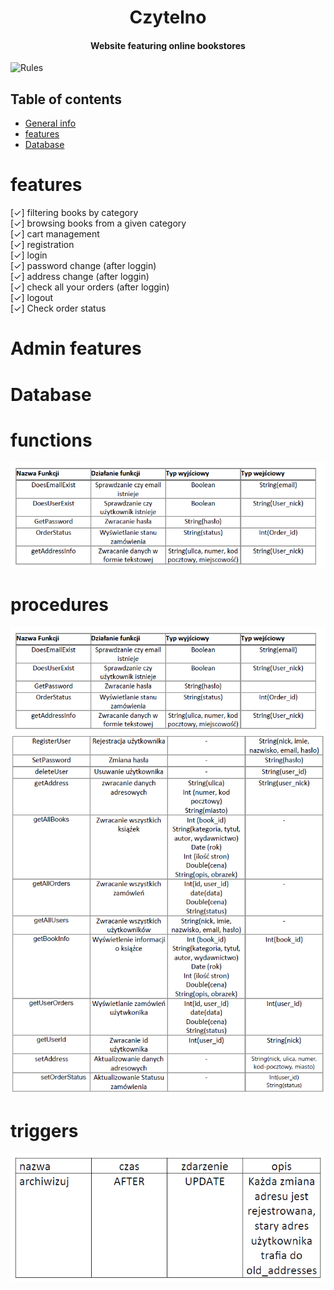 <h1 align="center" >Czytelno</h1>

<h4 align="center" >Website featuring online bookstores</h4>


![Rules](img/logo.png)
## Table of contents
* [General info](#BookStore)
* [features](#features)
* [Database](#database)
# features
<span>[&#10003;]  filtering books by category </span><br>
<span>[&#10003;]  browsing books from a given category </span><br>
<span>[&#10003;]  cart management</span><br>
<span>[&#10003;]  registration</span><br>
<span>[&#10003;]  login</span><br>
<span>[&#10003;]  password change (after loggin)</span><br>
<span>[&#10003;]  address change (after loggin)</span><br>
<span>[&#10003;]  check all your orders (after loggin)</span><br>
<span>[&#10003;]  logout</span><br>
<span>[&#10003;]  Check order status</span><br>
# Admin features

# Database
# functions
![browsing_the_site](images_readme/functions.png)
# procedures
![browsing_the_site](images_readme/procedures1.png)
![browsing_the_site](images_readme/procedures2.png)
# triggers
![browsing_the_site](images_readme/triggers.png)
